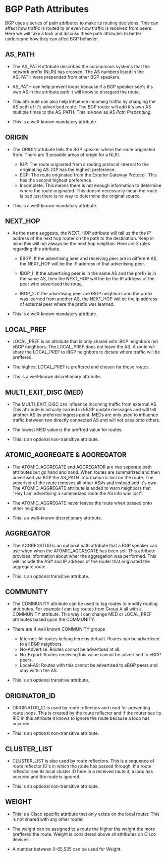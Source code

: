 # **BGP Path Attributes**

BGP uses a series of path attributes to make its routing decisions. This can affect how traffic is routed to or even how traffic is received from peers. Here we will take a look and discuss these path attributes to better understand how they can affec BGP behavior.

## AS_PATH

- The AS_PATH attribute describes the autonomous systems that the network prefix (NLRI) has crossed. The AS numbers listed in the AS_PATH were prepended from other BGP speakers.

- AS_PATH can help prevent loops because if a BGP speaker see's it's own AS in the attribute path it will know to disregard the route.

- This attribute can also help influence incoming traffic by changing the AS path of it's advertised route. The BGP router will add it's own AS multiple times to the AS_PATH. This is know as _AS Path Prepending_.

- This is a well-known mandatory attribute.


## ORIGIN

- The ORIGIN attribute tells the BGP speaker where the route originated from. There are 3 possible areas of origin for a NLRI.
	- IGP: The route originated from a routing protocol internal to the originating AS. IGP has the highest preference.
	- EGP: The route originated from the Exterior Gateway Protocol. This has the second highest preference.
	- Incomplete: This means there is not enough information to determine where the route originated. This doesnt necessarily mean the route is bad just there is no way to determine the original source.

- This is a well-known mandatory attribute.

## NEXT_HOP

- As the name suggests, the NEXT_HOP attribute will tell us the the IP address of the next hop router on the path to the destination. Keep in mind this will not always be the next hop neighbor. Here are 3 rules regarding this attribute.
	- EBGP: If the advertising peer and receiving peer are in different AS, the NEXT_HOP will be the IP address of that advertising peer.
	
	- IBGP_1: If the advertising peer is in the same AS and the prefix is in the same AS, then the NEXT_HOP will the be the IP address of the peer who advertised the route.
	
	- IBGP_2: If the advertising peer are IBGP neighbors and the prefix was learned from another AS, the NEXT_HOP will be the ip address of external peer where the prefix was learned.

- This is a well-known mandatory attribute.

## LOCAL_PREF

- LOCAL_PREF is an attribute that is only shared with iBGP neighbors not eBGP neighbors. The LOCAL_PREF does not leave the AS. A route will share the LOCAL_PREF to iBGP neighbors to dictate where traffic will be preffered. 

- The highest LOCAL_PREF is preffered and chosen for those routes.

- Ths is a well-known discretionary attribute.

## MULTI_EXIT_DISC (MED)

- The MULTI_EXIT_DISC can influence incoming traffic from external AS. This attribute is actually carried in EBGP update messages and will tell another AS its preferred ingress point. MEDs are only used to influence traffic between two directly connected AS and will not pass onto others.

- The lowest MED value is the preffred value for routes.

- This is an optional non-transitive attribute.

## ATOMIC_AGGREGATE & AGGREGATOR

- The ATOMIC_AGGREGATE and AGGREGATOR are two seperate path attributes but go hand and hand. When routes are summarized and then advertised via BGP the AS_PATH information is lost on the route. The adveriser of the route removes all other AS#s and instead add it's own. The ATOMIC_AGGREGATE attribute is added to warn neighbors that "Hey I am advertising a summarized route the AS info was lost". 

- The ATOMIC_AGGREGATE never leaves the route when passed onto other neighbors

- This is a well-known discretionary attribute.

## AGGREGATOR

- The AGGREGATOR is an optional path attribute that a BGP speaker can use when when the ATOMIC_AGGREGATE has been set. This attribute provides information about wher the aggregation was performed. This will include the AS# and IP address of the router that originated the aggregate route.

- This is an optional transitive attribute.

## COMMUNITY

- The COMMUNITY attribute can be used to tag routes to modify routing attiributes. For example I can tag routes from Group A all with a COMMUNITY attribute. This way I can change MED or LOCAL_PREF attributes based upon the COMMUNITY.

- There are 4 well known COMMUNITY groups
	- Internet: All routes belong here by default. Routes can be advertised to all BGP neighbors.
	- No-Advertise: Routes cannot be advertised at all.
	- No-Export: Routes receiving this value cannot be advertised to eBGP peers.
	- Local-AS: Routes with this cannot be advertised to eBGP peers and stay within the AS.

- This is an optional transitive attribute.

## ORIGINATOR_ID

- ORIGINATOR_ID is used by route reflectors and used for preventing route loops. This is created by the route reflector and if the router see its RID in this attribute it knows to ignore the route because a loop has occured.

- This is an optional non-transitive attribute.

## CLUSTER_LIST

- CLUSTER_LIST is also used by route reflectors. This is a sequence of route reflector ID's in which the route has passed through. If a route reflector see its local cluster ID here in a received route it, a loop has occured and the route is ignored.

- This is an optional non-transitive attribute.

## WEIGHT

- This is a Cisco specific attribute that only exists on the local router. This is not shared with any other router.

- The weight can be assigned to a route the higher the weight the more preffered the route. Weight is considered above all attributes on Cisco devices.

- A number between 0-65,535 can be used for Weight.
